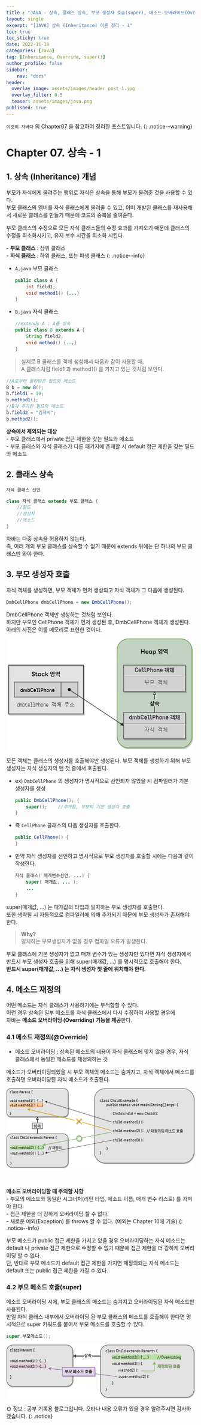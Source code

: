 ```yaml
---
title : "JAVA - 상속, 클래스 상속, 부모 생성자 호출(super), 메소드 오버라이드(Override)"
layout: single
excerpt: "[JAVA] 상속 (Inheritance) 이론 정리 - 1"
toc: true
toc_sticky: true
date: 2022-11-18
categories: [Java]
tag: [Inheritance, Override, super()]
author_profile: false
sidebar:
    nav: "docs"
header:
  overlay_image: assets/images/header_post_1.jpg
  overlay_filter: 0.5 
  teaser: assets/images/java.png
published: true
---
```


`이것이 자바다` 의 Chapter07 을 참고하여 정리한 포스트입니다.
{: .notice--warning}

# Chapter 07. 상속 - 1

## 1. 상속 (Inheritance) 개념  

부모가 자식에게 물려주는 행위로 자식은 상속을 통해 부모가 물려준 것을 사용할 수 있다.  
부모 클래스의 멤버를 자식 클래스에게 물려줄 수 있고, 이미 개발된 클래스를 재사용해서 새로운 클래스를 만들기 때문에 코드의 중복을 줄여준다.

부모 클래스의 수정으로 모든 자식 클래스들의 수정 효과를 가져오기 때문에
클래스의 수정을 최소화시키고, 유지 보수 시간을 최소화 시킨다.

\- **부모 클래스** : 상위 클래스  
\- **자식 클래스** : 하위 클래스, 또는 파생 클래스
{: .notice--info}

- `A,java` 부모 클래스
    ```java
    public class A {
        int field1;
        void method1() {...}
    }
    ```

- `B.java` 자식 클래스
    ```java
    //extends A : A를 상속
    public class 8 extends A {  
        String field2;
        void method() {...}
    }
    ```

> 실제로 B 클래스를 객체 생성해서 다음과 같이 사용할 때,   
A 클래스처럼 field1 과 method1() 을 가지고 있는 것처럼 보인다.  
```java
//A로부터 물려받은 필드와 메소드
B b = new B();
b.field1 = 10;
b.method1();
//B가 추가한 필드와 메소드
b.field2 = "김자바";
b.method2();
```
  
**상속에서 제외되는 대상**  
\- 부모 클래스에서 private 접근 제한을 갖는 필드와 메소드  
\- 부모 클래스와 자식 클래스가 다른 패키지에 존재할 시 default 접근 제한을 갖는 필드와 메소드  

## 2. 클래스 상속  

`자식 클래스 선언`

```java
class 자식 클래스 extends 부모 클래스 { 
    //필드
    //생성자
    //메소드
}
```

자바는 다중 상속을 허용하지 않는다.  
즉, 여러 개의 부모 클래스를 상속할 수 없기 때문에 extends 뒤에는 단 하나의 부모 클래스만 와야 한다.  

## 3. 부모 생성자 호출  

자식 객체를 생성하면, 부모 객체가 먼저 생성되고 자식 객체가 그 다음에 생성된다.  

```java
DmbCellPhone dmbCellPhone = new DmbCellPhone();
```

DmbCellPhone 객체만 생성하는 것처럼 보인다.  
하지만 부모인 CellPhone 객체가 먼저 생성된 후, DmbCellPhone 객체가 생성된다.
아래의 사진은 이를 메모리로 표현한 것이다.
<center><img src="/images/2022-11-18-java_Inheritance/Inheritance_memory.png"></center>

<br>
모든 객체는 클래스의 생성자를 호출해야만 생성된다.  
부모 객체를 생성하기 위해 부모 생성자는 자식 생성자의 맨 첫 줄에서 호출된다.  

- ex) `DmbCellPhone` 의 생성자가 명시적으로 선언되지 않았을 시 컴파일러가 기본 생성자를 생성  
    ```java
    public DmbCellPhone(); {
        super();    //추가됨, 부모의 기본 생성자 호출
    }
    ```

- 즉 `CellPhone` 클래스의 다음 생성자를 호출한다.  
    ```java
    public CellPhone() {
    }
    ```

- 만약 자식 생성자를 선언하고 명시적으로 부모 생성자를 호출할 시에는 다음과 같이 작성한다.
    ```java
    자식 클래스( 매개변수선언, ...) {
        super( 매개값, ... );
        ...
    }
    ```

super(매개값, ...) 는 매개값의 타입과 일치하는 부모 생성자를 호출한다.  
또한 생략될 시 자동적으로 컴파일러에 의해 추가되기 때문에 부모 생성자가 존재해야 한다.  
> **Why?**  
일치하는 부모생성자가 없을 경우 컴파일 오류가 발생한다.

부모 클래스에 기본 생성자가 없고 매개 변수가 있는 생성자만 있다면 자식 생성자에서 반드시 부모 생성자 호출을 위해 super(매개값, ...) 를 명시적으로 호출해야 한다.  
**반드시 super(매개값, ...) 는 자식 생성자 첫 줄에 위치해야 한다.**  

## 4. 메소드 재정의

어떤 메소드는 자식 클래스가 사용하기에는 부적합할 수 있다.  
이런 경우 상속된 일부 메소드를 자식 클래스에서 다시 수정하여 사용할 경우에   
자바는 **메소드 오버라이딩 (Overriding) 기능을 제공**한다.

### 4.1 메소드 재정의(@Override)  

- 메소드 오버라이딩 : 상속된 메소드의 내용이 자식 클래스에 맞지 않을 경우, 자식 클래스에서 동일한 메소드를 재정의하는 것  

메소드가 오버라이딩되었을 시 부모 객체의 메소드는 숨겨지고, 자식 객체에서 메소드를 호출하면 오버라이딩된 자식 메소드가 호출된다.
<center><img src="/images/2022-11-18-java_Inheritance/method_override.png"></center>  
<br>
<br>

**<i class="fa fa-exclamation-triangle" aria-hidden="true"></i>  메소드 오버라이딩할 때 주의할 사항**   
    - 부모의 메소드와 동일한 시그너처(리턴 타입, 메소드 이름, 매개 변수 리스트) 를 가져야 한다.  
    - 접근 제한을 더 강하게 오버라이딩 할 수 없다.  
    - 새로운 예외(Exception) 를 throws 할 수 없다. (예외는 Chapter 10에 기술)
{: .notice--info}

부모 메소드가 public 접근 제한을 가지고 있을 경우 오버라이딩하는 자식 메소드는 default 나 private 접근 제한으로 수정할 수 없기 때문에 접근 제한을 더 강하게 오버라이딩 할 수 없다.  
단, 반대로 부모 메소드가 default 접근 제한을 가지면 재정의되는 자식 메소드는 default 또는 public 접근 제한을 가질 수 있다.  

### 4.2 부모 메소드 호출(super)  

메소드 오버라이딩 시에, 부모 클래스의 메소드는 숨겨지고 오버라이딩된 자식 메소드만 사용된다.  
만일 자식 클래스 내부에서 오버라이딩 된 부모 클래스의 메소드를 호출해야 한다면 명시적으로 super 키워드를 붙여서 부모 메소드를 호출할 수 있다.  

```java
super.부모메소드();
```  

<center><img src="/images/2022-11-18-java_Inheritance/super_method.png"></center>  

🌞 정보 : 공부 기록용 블로그입니다. 오타나 내용 오류가 있을 경우 알려주시면 감사하겠습니다.
{: .notice}
